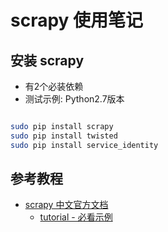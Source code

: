 



# scrapy 使用笔记


## 安装 scrapy

- 有2个必装依赖
- 测试示例: Python2.7版本

```bash

sudo pip install scrapy
sudo pip install twisted
sudo pip install service_identity

```
## 参考教程

- [scrapy 中文官方文档](https://scrapy-chs.readthedocs.org/zh_CN/0.24/index.html)
    - [tutorial - 必看示例](https://scrapy-chs.readthedocs.org/zh_CN/0.24/intro/tutorial.html)

